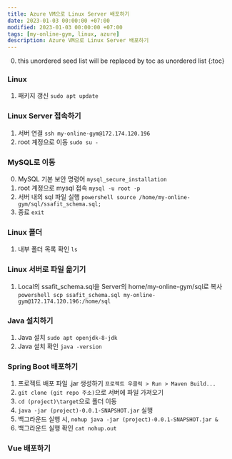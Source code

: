 ```yaml
---
title: Azure VM으로 Linux Server 배포하기
date: 2023-01-03 00:00:00 +07:00
modified: 2023-01-03 00:00:00 +07:00
tags: [my-online-gym, linux, azure]
description: Azure VM으로 Linux Server 배포하기
---
```

0. this unordered seed list will be replaced by toc as unordered list
{:toc}

### Linux
1. 패키지 갱신 `sudo apt update`

### Linux Server 접속하기
1. 서버 연결 `ssh my-online-gym@172.174.120.196`
2. root 계정으로 이동 `sudo su -`

### MySQL로 이동
0. MySQL 기본 보안 명령어 `mysql_secure_installation`
1. root 계정으로 mysql 접속 `mysql -u root -p`
2. 서버 내의 sql 파일 실행
        ```powershell
        source /home/my-online-gym/sql/ssafit_schema.sql;
        ```
3. 종료 `exit`

### Linux 폴더
1. 내부 폴더 목록 확인 `ls`

### Linux 서버로 파일 옮기기
1. Local의 ssafit_schema.sql을 Server의 home/my-online-gym/sql로 복사
        ```powershell
        scp ssafit_schema.sql my-online-gym@172.174.120.196:/home/sql
        ```

### Java 설치하기
1. Java 설치 `sudo apt openjdk-8-jdk`
2. Java 설치 확인 `java -version`

### Spring Boot 배포하기
1. 프로젝트 배포 파일 .jar 생성하기
        `프로젝트 우클릭 > Run > Maven Build...`
2. `git clone (git repo 주소)`으로 서버에 파일 가져오기
3. `cd (project)\target`으로 폴더 이동
4. `java -jar (project)-0.0.1-SNAPSHOT.jar` 실행
5. 백그라운드 실행 시, `nohup java -jar (project)-0.0.1-SNAPSHOT.jar &`
6. 백그라운드 실행 확인 `cat nohup.out`

### Vue 배포하기